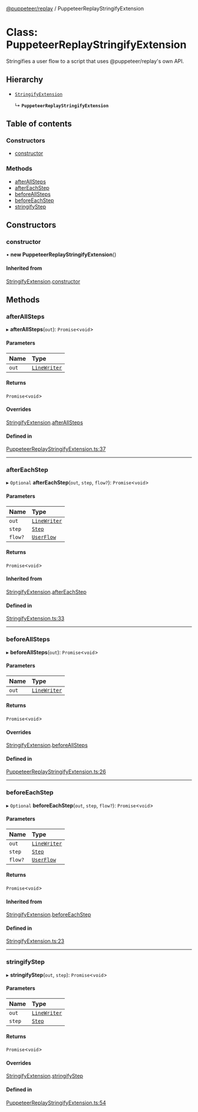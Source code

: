 [@puppeteer/replay](../README.md) / PuppeteerReplayStringifyExtension

# Class: PuppeteerReplayStringifyExtension

Stringifies a user flow to a script that uses @puppeteer/replay's own API.

## Hierarchy

- [`StringifyExtension`](StringifyExtension.md)

  ↳ **`PuppeteerReplayStringifyExtension`**

## Table of contents

### Constructors

- [constructor](PuppeteerReplayStringifyExtension.md#constructor)

### Methods

- [afterAllSteps](PuppeteerReplayStringifyExtension.md#afterallsteps)
- [afterEachStep](PuppeteerReplayStringifyExtension.md#aftereachstep)
- [beforeAllSteps](PuppeteerReplayStringifyExtension.md#beforeallsteps)
- [beforeEachStep](PuppeteerReplayStringifyExtension.md#beforeeachstep)
- [stringifyStep](PuppeteerReplayStringifyExtension.md#stringifystep)

## Constructors

### constructor

• **new PuppeteerReplayStringifyExtension**()

#### Inherited from

[StringifyExtension](StringifyExtension.md).[constructor](StringifyExtension.md#constructor)

## Methods

### afterAllSteps

▸ **afterAllSteps**(`out`): `Promise`<`void`\>

#### Parameters

| Name  | Type                                        |
| :---- | :------------------------------------------ |
| `out` | [`LineWriter`](../interfaces/LineWriter.md) |

#### Returns

`Promise`<`void`\>

#### Overrides

[StringifyExtension](StringifyExtension.md).[afterAllSteps](StringifyExtension.md#afterallsteps)

#### Defined in

[PuppeteerReplayStringifyExtension.ts:37](https://github.com/puppeteer/replay/blob/main/src/PuppeteerReplayStringifyExtension.ts#L37)

---

### afterEachStep

▸ `Optional` **afterEachStep**(`out`, `step`, `flow?`): `Promise`<`void`\>

#### Parameters

| Name    | Type                                           |
| :------ | :--------------------------------------------- |
| `out`   | [`LineWriter`](../interfaces/LineWriter.md)    |
| `step`  | [`Step`](../modules/Schema.md#step)            |
| `flow?` | [`UserFlow`](../interfaces/Schema.UserFlow.md) |

#### Returns

`Promise`<`void`\>

#### Inherited from

[StringifyExtension](StringifyExtension.md).[afterEachStep](StringifyExtension.md#aftereachstep)

#### Defined in

[StringifyExtension.ts:33](https://github.com/puppeteer/replay/blob/main/src/StringifyExtension.ts#L33)

---

### beforeAllSteps

▸ **beforeAllSteps**(`out`): `Promise`<`void`\>

#### Parameters

| Name  | Type                                        |
| :---- | :------------------------------------------ |
| `out` | [`LineWriter`](../interfaces/LineWriter.md) |

#### Returns

`Promise`<`void`\>

#### Overrides

[StringifyExtension](StringifyExtension.md).[beforeAllSteps](StringifyExtension.md#beforeallsteps)

#### Defined in

[PuppeteerReplayStringifyExtension.ts:26](https://github.com/puppeteer/replay/blob/main/src/PuppeteerReplayStringifyExtension.ts#L26)

---

### beforeEachStep

▸ `Optional` **beforeEachStep**(`out`, `step`, `flow?`): `Promise`<`void`\>

#### Parameters

| Name    | Type                                           |
| :------ | :--------------------------------------------- |
| `out`   | [`LineWriter`](../interfaces/LineWriter.md)    |
| `step`  | [`Step`](../modules/Schema.md#step)            |
| `flow?` | [`UserFlow`](../interfaces/Schema.UserFlow.md) |

#### Returns

`Promise`<`void`\>

#### Inherited from

[StringifyExtension](StringifyExtension.md).[beforeEachStep](StringifyExtension.md#beforeeachstep)

#### Defined in

[StringifyExtension.ts:23](https://github.com/puppeteer/replay/blob/main/src/StringifyExtension.ts#L23)

---

### stringifyStep

▸ **stringifyStep**(`out`, `step`): `Promise`<`void`\>

#### Parameters

| Name   | Type                                        |
| :----- | :------------------------------------------ |
| `out`  | [`LineWriter`](../interfaces/LineWriter.md) |
| `step` | [`Step`](../modules/Schema.md#step)         |

#### Returns

`Promise`<`void`\>

#### Overrides

[StringifyExtension](StringifyExtension.md).[stringifyStep](StringifyExtension.md#stringifystep)

#### Defined in

[PuppeteerReplayStringifyExtension.ts:54](https://github.com/puppeteer/replay/blob/main/src/PuppeteerReplayStringifyExtension.ts#L54)
